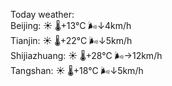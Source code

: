 Today weather:  
Beijing: ☀️   🌡️+13°C 🌬️↓4km/h  
Tianjin: ☀️   🌡️+22°C 🌬️↓5km/h  
Shijiazhuang: ☀️   🌡️+28°C 🌬️→12km/h  
Tangshan: ☀️   🌡️+18°C 🌬️↓5km/h  
